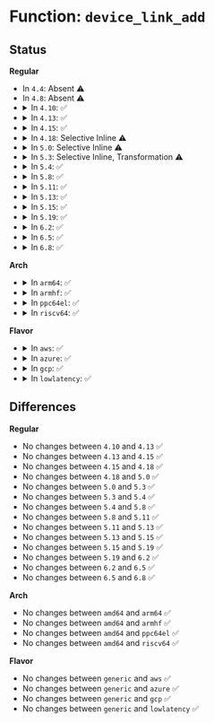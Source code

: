 # Function: <code>device_link_add</code>

## Status
<b>Regular</b>
<ul>
<li>
In <code>4.4</code>: Absent ⚠️
</li>
<li>
In <code>4.8</code>: Absent ⚠️
</li>
<li>
<details>
<summary>In <code>4.10</code>: ✅</summary>

```c
struct device_link *device_link_add(struct device *consumer, struct device *supplier, u32 flags);
```

**Collision:** Unique Global

**Inline:** No

**Transformation:** False

**Instances:**

```
In drivers/base/core.c (ffffffff815c7e60)
Location: drivers/base/core.c:177
Inline: False
```
**Symbols:**

```
ffffffff815c7e60-ffffffff815c80fa: device_link_add (STB_GLOBAL)
```
</details>
</li>
<li>
<details>
<summary>In <code>4.13</code>: ✅</summary>

```c
struct device_link *device_link_add(struct device *consumer, struct device *supplier, u32 flags);
```

**Collision:** Unique Global

**Inline:** No

**Transformation:** False

**Instances:**

```
In drivers/base/core.c (ffffffff815dcae0)
Location: drivers/base/core.c:178
Inline: False
```
**Symbols:**

```
ffffffff815dcae0-ffffffff815dcd82: device_link_add (STB_GLOBAL)
```
</details>
</li>
<li>
<details>
<summary>In <code>4.15</code>: ✅</summary>

```c
struct device_link *device_link_add(struct device *consumer, struct device *supplier, u32 flags);
```

**Collision:** Unique Global

**Inline:** No

**Transformation:** False

**Instances:**

```
In drivers/base/core.c (ffffffff81643ae0)
Location: drivers/base/core.c:178
Inline: False
```
**Symbols:**

```
ffffffff81643ae0-ffffffff81643d82: device_link_add (STB_GLOBAL)
```
</details>
</li>
<li>
<details>
<summary>In <code>4.18</code>: Selective Inline ⚠️</summary>

```c
struct device_link *device_link_add(struct device *consumer, struct device *supplier, u32 flags);
```

**Collision:** Unique Global

**Inline:** Selective

**Transformation:** False

**Instances:**

```
In drivers/base/core.c (ffffffff8167eee0)
Location: drivers/base/core.c:195
Inline: True
Direct callers:
  - drivers/pci/quirks.c:quirk_gpu_hda
  - drivers/acpi/acpi_lpss.c:acpi_lpss_create_device
  - drivers/acpi/acpi_lpss.c:acpi_lpss_create_device
```
**Symbols:**

```
ffffffff8167eee0-ffffffff8167f195: device_link_add (STB_GLOBAL)
```
</details>
</li>
<li>
<details>
<summary>In <code>5.0</code>: Selective Inline ⚠️</summary>

```c
struct device_link *device_link_add(struct device *consumer, struct device *supplier, u32 flags);
```

**Collision:** Unique Global

**Inline:** Selective

**Transformation:** False

**Instances:**

```
In drivers/base/core.c (ffffffff8169f320)
Location: drivers/base/core.c:196
Inline: True
Direct callers:
  - drivers/pci/quirks.c:quirk_gpu_hda
  - drivers/acpi/acpi_lpss.c:acpi_lpss_create_device
  - drivers/acpi/acpi_lpss.c:acpi_lpss_create_device
  - drivers/regulator/core.c:_regulator_get
```
**Symbols:**

```
ffffffff8169f320-ffffffff8169f5df: device_link_add (STB_GLOBAL)
```
</details>
</li>
<li>
<details>
<summary>In <code>5.3</code>: Selective Inline, Transformation ⚠️</summary>

```c
struct device_link *device_link_add(struct device *consumer, struct device *supplier, u32 flags);
```

**Collision:** Unique Global

**Inline:** Selective

**Transformation:** True

**Instances:**

```
In drivers/base/core.c (ffffffff816d7cd0)
Location: drivers/base/core.c:217
Inline: True
Direct callers:
  - drivers/pinctrl/core.c:pinctrl_commit_state
  - drivers/pwm/core.c:pwm_get
  - drivers/acpi/acpi_lpss.c:acpi_lpss_create_device
  - drivers/acpi/acpi_lpss.c:acpi_lpss_create_device
  - drivers/regulator/core.c:_regulator_get
```
**Symbols:**

```
ffffffff816d7970-ffffffff816d7ccc: device_link_add.part.0 (STB_LOCAL)
ffffffff816d9185-ffffffff816d91b3: device_link_add.part.0.cold (STB_LOCAL)
ffffffff816d7cd0-ffffffff816d7d67: device_link_add (STB_GLOBAL)
```
</details>
</li>
<li>
<details>
<summary>In <code>5.4</code>: ✅</summary>

```c
struct device_link *device_link_add(struct device *consumer, struct device *supplier, u32 flags);
```

**Collision:** Unique Global

**Inline:** No

**Transformation:** False

**Instances:**

```
In drivers/base/core.c (ffffffff816fba90)
Location: drivers/base/core.c:288
Inline: False
Direct callers:
  - drivers/pinctrl/core.c:pinctrl_commit_state
  - drivers/pwm/core.c:pwm_get
  - drivers/acpi/acpi_lpss.c:acpi_lpss_create_device
  - drivers/acpi/acpi_lpss.c:acpi_lpss_create_device
  - drivers/regulator/core.c:_regulator_get
```
**Symbols:**

```
ffffffff816fba90-ffffffff816fbe62: device_link_add (STB_GLOBAL)
```
</details>
</li>
<li>
<details>
<summary>In <code>5.8</code>: ✅</summary>

```c
struct device_link *device_link_add(struct device *consumer, struct device *supplier, u32 flags);
```

**Collision:** Unique Global

**Inline:** No

**Transformation:** False

**Instances:**

```
In drivers/base/core.c (ffffffff817b52b0)
Location: drivers/base/core.c:303
Inline: False
Direct callers:
  - drivers/phy/phy-core.c:phy_get
  - drivers/pinctrl/core.c:pinctrl_commit_state
  - drivers/pwm/core.c:pwm_get
  - drivers/acpi/acpi_lpss.c:acpi_lpss_link_supplier
  - drivers/acpi/acpi_lpss.c:acpi_lpss_link_consumer
  - drivers/regulator/core.c:_regulator_get
```
**Symbols:**

```
ffffffff817b52b0-ffffffff817b57dc: device_link_add (STB_GLOBAL)
```
</details>
</li>
<li>
<details>
<summary>In <code>5.11</code>: ✅</summary>

```c
struct device_link *device_link_add(struct device *consumer, struct device *supplier, u32 flags);
```

**Collision:** Unique Global

**Inline:** No

**Transformation:** False

**Instances:**

```
In drivers/base/core.c (ffffffff817c99a0)
Location: drivers/base/core.c:629
Inline: False
Direct callers:
  - drivers/phy/phy-core.c:phy_get
  - drivers/pinctrl/core.c:pinctrl_commit_state
  - drivers/pwm/core.c:pwm_get
  - drivers/acpi/acpi_lpss.c:acpi_lpss_link_supplier
  - drivers/acpi/acpi_lpss.c:acpi_lpss_link_consumer
  - drivers/regulator/core.c:_regulator_get
  - drivers/base/core.c:fw_devlink_create_devlink
```
**Symbols:**

```
ffffffff817c99a0-ffffffff817ca02d: device_link_add (STB_GLOBAL)
```
</details>
</li>
<li>
<details>
<summary>In <code>5.13</code>: ✅</summary>

```c
struct device_link *device_link_add(struct device *consumer, struct device *supplier, u32 flags);
```

**Collision:** Unique Global

**Inline:** No

**Transformation:** False

**Instances:**

```
In drivers/base/core.c (ffffffff817ad190)
Location: drivers/base/core.c:673
Inline: False
Direct callers:
  - drivers/phy/phy-core.c:phy_get
  - drivers/pinctrl/core.c:pinctrl_commit_state
  - drivers/pinctrl/core.c:pinctrl_commit_state
  - drivers/pwm/core.c:pwm_get
  - drivers/acpi/acpi_lpss.c:acpi_lpss_create_device_links
  - drivers/acpi/acpi_lpss.c:acpi_lpss_create_device_links
  - drivers/regulator/core.c:_regulator_get
  - drivers/base/core.c:fw_devlink_create_devlink
  - drivers/base/core.c:fw_devlink_create_devlink
```
**Symbols:**

```
ffffffff817ad190-ffffffff817ad84d: device_link_add (STB_GLOBAL)
```
</details>
</li>
<li>
<details>
<summary>In <code>5.15</code>: ✅</summary>

```c
struct device_link *device_link_add(struct device *consumer, struct device *supplier, u32 flags);
```

**Collision:** Unique Global

**Inline:** No

**Transformation:** False

**Instances:**

```
In drivers/base/core.c (ffffffff81836480)
Location: drivers/base/core.c:684
Inline: False
Direct callers:
  - drivers/phy/phy-core.c:phy_get
  - drivers/pinctrl/core.c:pinctrl_commit_state
  - drivers/pinctrl/core.c:pinctrl_commit_state
  - drivers/pwm/core.c:pwm_get
  - drivers/acpi/acpi_lpss.c:acpi_lpss_create_device_links
  - drivers/acpi/acpi_lpss.c:acpi_lpss_create_device_links
  - drivers/regulator/core.c:_regulator_get
  - drivers/base/core.c:fw_devlink_create_devlink
  - drivers/base/core.c:fw_devlink_create_devlink
```
**Symbols:**

```
ffffffff81836480-ffffffff81836b34: device_link_add (STB_GLOBAL)
```
</details>
</li>
<li>
<details>
<summary>In <code>5.19</code>: ✅</summary>

```c
struct device_link *device_link_add(struct device *consumer, struct device *supplier, u32 flags);
```

**Collision:** Unique Global

**Inline:** No

**Transformation:** False

**Instances:**

```
In drivers/base/core.c (ffffffff81978480)
Location: drivers/base/core.c:696
Inline: False
Direct callers:
  - drivers/phy/phy-core.c:phy_get
  - drivers/pinctrl/core.c:pinctrl_commit_state
  - drivers/pinctrl/core.c:pinctrl_commit_state
  - drivers/pwm/core.c:pwm_get
  - drivers/acpi/acpi_lpss.c:acpi_lpss_create_device_links
  - drivers/acpi/acpi_lpss.c:acpi_lpss_create_device_links
  - drivers/regulator/core.c:_regulator_get
  - drivers/base/core.c:fw_devlink_create_devlink
  - drivers/base/core.c:fw_devlink_create_devlink
```
**Symbols:**

```
ffffffff81978480-ffffffff81978b7e: device_link_add (STB_GLOBAL)
```
</details>
</li>
<li>
<details>
<summary>In <code>6.2</code>: ✅</summary>

```c
struct device_link *device_link_add(struct device *consumer, struct device *supplier, u32 flags);
```

**Collision:** Unique Global

**Inline:** No

**Transformation:** False

**Instances:**

```
In drivers/base/core.c (ffffffff81ae4d00)
Location: drivers/base/core.c:769
Inline: False
Direct callers:
  - drivers/phy/phy-core.c:phy_get
  - drivers/pinctrl/core.c:pinctrl_commit_state
  - drivers/pinctrl/core.c:pinctrl_commit_state
  - drivers/pwm/core.c:pwm_get
  - drivers/acpi/acpi_lpss.c:acpi_lpss_create_device_links
  - drivers/acpi/acpi_lpss.c:acpi_lpss_create_device_links
  - drivers/base/core.c:fw_devlink_create_devlink
  - drivers/net/phy/phy_device.c:phy_attach_direct
```
**Symbols:**

```
ffffffff81ae4d00-ffffffff81ae5476: device_link_add (STB_GLOBAL)
```
</details>
</li>
<li>
<details>
<summary>In <code>6.5</code>: ✅</summary>

```c
struct device_link *device_link_add(struct device *consumer, struct device *supplier, u32 flags);
```

**Collision:** Unique Global

**Inline:** No

**Transformation:** False

**Instances:**

```
In drivers/base/core.c (ffffffff81b33090)
Location: drivers/base/core.c:711
Inline: False
Direct callers:
  - drivers/phy/phy-core.c:phy_get
  - drivers/pinctrl/core.c:pinctrl_commit_state
  - drivers/pinctrl/core.c:pinctrl_commit_state
  - drivers/pwm/core.c:pwm_get
  - drivers/acpi/acpi_lpss.c:acpi_lpss_create_device_links
  - drivers/acpi/acpi_lpss.c:acpi_lpss_create_device_links
  - drivers/base/core.c:fw_devlink_create_devlink
  - drivers/net/phy/phy_device.c:phy_attach_direct
```
**Symbols:**

```
ffffffff81b33090-ffffffff81b33838: device_link_add (STB_GLOBAL)
```
</details>
</li>
<li>
<details>
<summary>In <code>6.8</code>: ✅</summary>

```c
struct device_link *device_link_add(struct device *consumer, struct device *supplier, u32 flags);
```

**Collision:** Unique Global

**Inline:** No

**Transformation:** False

**Instances:**

```
In drivers/base/core.c (ffffffff81b8a9a0)
Location: drivers/base/core.c:714
Inline: False
Direct callers:
  - drivers/phy/phy-core.c:phy_get
  - drivers/pinctrl/core.c:pinctrl_commit_state
  - drivers/pinctrl/core.c:pinctrl_commit_state
  - drivers/pwm/core.c:pwm_get
  - drivers/acpi/acpi_lpss.c:acpi_lpss_create_device_links
  - drivers/acpi/acpi_lpss.c:acpi_lpss_create_device_links
  - drivers/base/core.c:fw_devlink_create_devlink
  - drivers/ata/libata-scsi.c:ata_scsi_slave_alloc
  - drivers/net/phy/phy_device.c:phy_attach_direct
```
**Symbols:**

```
ffffffff81b8a9a0-ffffffff81b8b177: device_link_add (STB_GLOBAL)
```
</details>
</li>
</ul>
<b>Arch</b>
<ul>
<li>
<details>
<summary>In <code>arm64</code>: ✅</summary>

```c
struct device_link *device_link_add(struct device *consumer, struct device *supplier, u32 flags);
```

**Collision:** Unique Global

**Inline:** No

**Transformation:** False

**Instances:**

```
In drivers/base/core.c (ffff8000108e63c8)
Location: drivers/base/core.c:288
Inline: False
Direct callers:
  - drivers/bus/fsl-mc/mc-io.c:fsl_mc_portal_allocate
  - drivers/bus/fsl-mc/fsl-mc-allocator.c:fsl_mc_object_allocate
  - drivers/pinctrl/core.c:pinctrl_commit_state
  - drivers/pci/controller/pcie-cadence.c:cdns_pcie_init_phy
  - drivers/pci/controller/dwc/pci-imx6.c:imx6_pcie_probe
  - drivers/pci/controller/dwc/pci-imx6.c:imx6_pcie_probe
  - drivers/pci/controller/dwc/pci-keystone.c:ks_pcie_probe
  - drivers/regulator/core.c:_regulator_get
  - drivers/iommu/arm-smmu.c:arm_smmu_add_device
  - drivers/iommu/rockchip-iommu.c:rk_iommu_add_device
  - drivers/iommu/qcom_iommu.c:qcom_iommu_add_device
```
**Symbols:**

```
ffff8000108e63c8-ffff8000108e678c: device_link_add (STB_GLOBAL)
```
</details>
</li>
<li>
<details>
<summary>In <code>armhf</code>: ✅</summary>

```c
struct device_link *device_link_add(struct device *consumer, struct device *supplier, u32 flags);
```

**Collision:** Unique Global

**Inline:** No

**Transformation:** False

**Instances:**

```
In drivers/base/core.c (c09d4a08)
Location: drivers/base/core.c:288
Inline: False
Direct callers:
  - drivers/pinctrl/core.c:pinctrl_commit_state
  - drivers/pci/controller/pcie-cadence.c:cdns_pcie_init_phy
  - drivers/pci/controller/dwc/pci-dra7xx.c:dra7xx_pcie_probe
  - drivers/pci/controller/dwc/pci-imx6.c:imx6_pcie_probe
  - drivers/pci/controller/dwc/pci-imx6.c:imx6_pcie_probe
  - drivers/soc/imx/gpc.c:imx_pgc_power_domain_probe
  - drivers/regulator/core.c:_regulator_get
  - drivers/iommu/rockchip-iommu.c:rk_iommu_add_device
  - drivers/iommu/exynos-iommu.c:exynos_iommu_add_device
  - drivers/iommu/qcom_iommu.c:qcom_iommu_add_device
```
**Symbols:**

```
c09d4a08-c09d4dbc: device_link_add (STB_GLOBAL)
```
</details>
</li>
<li>
<details>
<summary>In <code>ppc64el</code>: ✅</summary>

```c
struct device_link *device_link_add(struct device *consumer, struct device *supplier, u32 flags);
```

**Collision:** Unique Global

**Inline:** No

**Transformation:** False

**Instances:**

```
In drivers/base/core.c (c00000000097c0a0)
Location: drivers/base/core.c:288
Inline: False
Direct callers:
  - drivers/pinctrl/core.c:pinctrl_commit_state
  - drivers/pci/controller/pcie-cadence.c:cdns_pcie_init_phy
  - drivers/regulator/core.c:_regulator_get
```
**Symbols:**

```
c00000000097c0a0-c00000000097c604: device_link_add (STB_GLOBAL)
```
</details>
</li>
<li>
<details>
<summary>In <code>riscv64</code>: ✅</summary>

```c
struct device_link *device_link_add(struct device *consumer, struct device *supplier, u32 flags);
```

**Collision:** Unique Global

**Inline:** No

**Transformation:** False

**Instances:**

```
In drivers/base/core.c (ffffffe00057ae42)
Location: drivers/base/core.c:288
Inline: False
Direct callers:
  - drivers/pinctrl/core.c:pinctrl_commit_state
  - drivers/pci/controller/pcie-cadence.c:cdns_pcie_init_phy
  - drivers/regulator/core.c:_regulator_get
```
**Symbols:**

```
ffffffe00057ae42-ffffffe00057b176: device_link_add (STB_GLOBAL)
```
</details>
</li>
</ul>
<b>Flavor</b>
<ul>
<li>
<details>
<summary>In <code>aws</code>: ✅</summary>

```c
struct device_link *device_link_add(struct device *consumer, struct device *supplier, u32 flags);
```

**Collision:** Unique Global

**Inline:** No

**Transformation:** False

**Instances:**

```
In drivers/base/core.c (ffffffff816c1280)
Location: drivers/base/core.c:288
Inline: False
Direct callers:
  - drivers/pinctrl/core.c:pinctrl_commit_state
  - drivers/pwm/core.c:pwm_get
  - drivers/regulator/core.c:_regulator_get
```
**Symbols:**

```
ffffffff816c1280-ffffffff816c1652: device_link_add (STB_GLOBAL)
```
</details>
</li>
<li>
<details>
<summary>In <code>azure</code>: ✅</summary>

```c
struct device_link *device_link_add(struct device *consumer, struct device *supplier, u32 flags);
```

**Collision:** Unique Global

**Inline:** No

**Transformation:** False

**Instances:**

```
In drivers/base/core.c (ffffffff8169c530)
Location: drivers/base/core.c:288
Inline: False
Direct callers:
  - drivers/pinctrl/core.c:pinctrl_commit_state
  - drivers/acpi/acpi_lpss.c:acpi_lpss_create_device
  - drivers/acpi/acpi_lpss.c:acpi_lpss_create_device
  - drivers/regulator/core.c:_regulator_get
```
**Symbols:**

```
ffffffff8169c530-ffffffff8169c902: device_link_add (STB_GLOBAL)
```
</details>
</li>
<li>
<details>
<summary>In <code>gcp</code>: ✅</summary>

```c
struct device_link *device_link_add(struct device *consumer, struct device *supplier, u32 flags);
```

**Collision:** Unique Global

**Inline:** No

**Transformation:** False

**Instances:**

```
In drivers/base/core.c (ffffffff816ef750)
Location: drivers/base/core.c:288
Inline: False
Direct callers:
  - drivers/pinctrl/core.c:pinctrl_commit_state
  - drivers/pwm/core.c:pwm_get
  - drivers/acpi/acpi_lpss.c:acpi_lpss_create_device
  - drivers/acpi/acpi_lpss.c:acpi_lpss_create_device
  - drivers/regulator/core.c:_regulator_get
  - drivers/i2c/busses/i2c-amd-mp2-plat.c:i2c_amd_probe
```
**Symbols:**

```
ffffffff816ef750-ffffffff816efb22: device_link_add (STB_GLOBAL)
```
</details>
</li>
<li>
<details>
<summary>In <code>lowlatency</code>: ✅</summary>

```c
struct device_link *device_link_add(struct device *consumer, struct device *supplier, u32 flags);
```

**Collision:** Unique Global

**Inline:** No

**Transformation:** False

**Instances:**

```
In drivers/base/core.c (ffffffff81709f90)
Location: drivers/base/core.c:288
Inline: False
Direct callers:
  - drivers/pinctrl/core.c:pinctrl_commit_state
  - drivers/pwm/core.c:pwm_get
  - drivers/acpi/acpi_lpss.c:acpi_lpss_create_device
  - drivers/acpi/acpi_lpss.c:acpi_lpss_create_device
  - drivers/regulator/core.c:_regulator_get
```
**Symbols:**

```
ffffffff81709f90-ffffffff8170a362: device_link_add (STB_GLOBAL)
```
</details>
</li>
</ul>

## Differences
<b>Regular</b>
<ul>
<li>
No changes between <code>4.10</code> and <code>4.13</code> ✅
</li>
<li>
No changes between <code>4.13</code> and <code>4.15</code> ✅
</li>
<li>
No changes between <code>4.15</code> and <code>4.18</code> ✅
</li>
<li>
No changes between <code>4.18</code> and <code>5.0</code> ✅
</li>
<li>
No changes between <code>5.0</code> and <code>5.3</code> ✅
</li>
<li>
No changes between <code>5.3</code> and <code>5.4</code> ✅
</li>
<li>
No changes between <code>5.4</code> and <code>5.8</code> ✅
</li>
<li>
No changes between <code>5.8</code> and <code>5.11</code> ✅
</li>
<li>
No changes between <code>5.11</code> and <code>5.13</code> ✅
</li>
<li>
No changes between <code>5.13</code> and <code>5.15</code> ✅
</li>
<li>
No changes between <code>5.15</code> and <code>5.19</code> ✅
</li>
<li>
No changes between <code>5.19</code> and <code>6.2</code> ✅
</li>
<li>
No changes between <code>6.2</code> and <code>6.5</code> ✅
</li>
<li>
No changes between <code>6.5</code> and <code>6.8</code> ✅
</li>
</ul>
<b>Arch</b>
<ul>
<li>
No changes between <code>amd64</code> and <code>arm64</code> ✅
</li>
<li>
No changes between <code>amd64</code> and <code>armhf</code> ✅
</li>
<li>
No changes between <code>amd64</code> and <code>ppc64el</code> ✅
</li>
<li>
No changes between <code>amd64</code> and <code>riscv64</code> ✅
</li>
</ul>
<b>Flavor</b>
<ul>
<li>
No changes between <code>generic</code> and <code>aws</code> ✅
</li>
<li>
No changes between <code>generic</code> and <code>azure</code> ✅
</li>
<li>
No changes between <code>generic</code> and <code>gcp</code> ✅
</li>
<li>
No changes between <code>generic</code> and <code>lowlatency</code> ✅
</li>
</ul>
